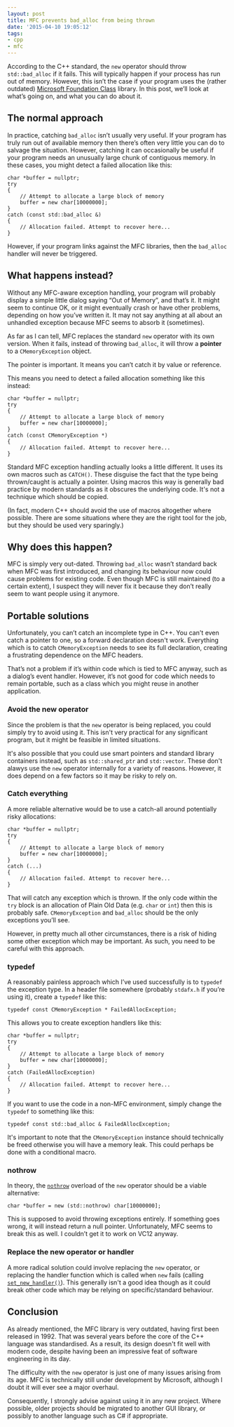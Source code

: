 ```yaml
---
layout: post
title: MFC prevents bad_alloc from being thrown
date: '2015-04-10 19:05:12'
tags:
- cpp
- mfc
---
```


According to the C++ standard, the `new` operator should throw `std::bad_alloc` if it fails. This will typically happen if your process has run out of memory. However, this isn’t the case if your program uses the (rather outdated) [Microsoft Foundation Class](https://docs.microsoft.com/en-us/cpp/mfc/mfc-desktop-applications) library. In this post, we’ll look at what’s going on, and what you can do about it.

## The normal approach

In practice, catching `bad_alloc` isn’t usually very useful. If your program has truly run out of available memory then there’s often very little you can do to salvage the situation. However, catching it can occasionally be useful if your program needs an unusually large chunk of contiguous memory. In these cases, you might detect a failed allocation like this:

    char *buffer = nullptr;
    try
    {
        // Attempt to allocate a large block of memory
        buffer = new char[10000000];
    }
    catch (const std::bad_alloc &)
    {
        // Allocation failed. Attempt to recover here...
    }

However, if your program links against the MFC libraries, then the `bad_alloc` handler will never be triggered.

## What happens instead?

Without any MFC-aware exception handling, your program will probably display a simple little dialog saying “Out of Memory”, and that’s it. It might seem to continue OK, or it might eventually crash or have other problems, depending on how you’ve written it. It may not say anything at all about an unhandled exception because MFC seems to absorb it (sometimes).

As far as I can tell, MFC replaces the standard `new` operator with its own version. When it fails, instead of throwing `bad_alloc`, it will throw a **pointer** to a `CMemoryException` object.

The pointer is important. It means you can’t catch it by value or reference.

This means you need to detect a failed allocation something like this instead:

    char *buffer = nullptr;
    try
    {
        // Attempt to allocate a large block of memory
        buffer = new char[10000000];
    }
    catch (const CMemoryException *)
    {
        // Allocation failed. Attempt to recover here...
    }

Standard MFC exception handling actually looks a little different. It uses its own macros such as `CATCH()`. These disguise the fact that the type being thrown/caught is actually a pointer. Using macros this way is generally bad practice by modern standards as it obscures the underlying code. It's not a technique which should be copied.

(In fact, modern C++ should avoid the use of macros altogether where possible. There are some situations where they are the right tool for the job, but they should be used very sparingly.)

## Why does this happen?

MFC is simply very out-dated. Throwing `bad_alloc` wasn’t standard back when MFC was first introduced, and changing its behaviour now could cause problems for existing code. Even though MFC is still maintained (to a certain extent), I suspect they will never fix it because they don’t really seem to want people using it anymore.

## Portable solutions

Unfortunately, you can’t catch an incomplete type in C++. You can't even catch a pointer to one, so a forward declaration doesn't work. Everything which is to catch `CMemoryException` needs to see its full declaration, creating a frustrating dependence on the MFC headers.

That’s not a problem if it’s within code which is tied to MFC anyway, such as a dialog’s event handler. However, it’s not good for code which needs to remain portable, such as a class which you might reuse in another application.

### Avoid the new operator

Since the problem is that the `new` operator is being replaced, you could simply try to avoid using it. This isn't very practical for any significant program, but it might be feasible in limited situations.

It's also possible that you could use smart pointers and standard library containers instead, such as `std::shared_ptr` and `std::vector`. These don't alawys use the `new` operator internally for a variety of reasons. However, it does depend on a few factors so it may be risky to rely on.

### Catch everything

A more reliable alternative would be to use a catch-all around potentially risky allocations:

    char *buffer = nullptr;
    try
    {
        // Attempt to allocate a large block of memory
        buffer = new char[10000000];
    }
    catch (...)
    {
        // Allocation failed. Attempt to recover here...
    }

That will catch any exception which is thrown. If the only code within the `try` block is an allocation of Plain Old Data (e.g. `char` or `int`) then this is probably safe. `CMemoryException` and `bad_alloc` should be the only exceptions you’ll see.

However, in pretty much all other circumstances, there is a risk of hiding some other exception which may be important. As such, you need to be careful with this approach.

### typedef

A reasonably painless approach which I’ve used successfully is to `typedef` the exception type. In a header file somewhere (probably `stdafx.h` if you’re using it), create a `typedef` like this:

    typedef const CMemoryException * FailedAllocException;

This allows you to create exception handlers like this:

    char *buffer = nullptr;
    try
    {
        // Attempt to allocate a large block of memory
        buffer = new char[10000000];
    }
    catch (FailedAllocException)
    {
        // Allocation failed. Attempt to recover here...
    }

If you want to use the code in a non-MFC environment, simply change the `typedef` to something like this:

    typedef const std::bad_alloc & FailedAllocException;

It's important to note that the `CMemoryException` instance should technically be freed otherwise you will have a memory leak. This could perhaps be done with a conditional macro.

### nothrow

In theory, the [`nothrow`](https://en.cppreference.com/w/cpp/memory/new/nothrow) overload of the `new` operator should be a viable alternative:

    char *buffer = new (std::nothrow) char[10000000];

This is supposed to avoid throwing exceptions entirely. If something goes wrong, it will instead return a null pointer. Unfortunately, MFC seems to break this as well. I couldn’t get it to work on VC12 anyway.

### Replace the new operator or handler

A more radical solution could involve replacing the `new` operator, or replacing the handler function which is called when `new` fails (calling [`set_new_handler()`](https://en.cppreference.com/w/cpp/memory/new/set_new_handler)). This generally isn't a good idea though as it could break other code which may be relying on specific/standard behaviour.

## Conclusion

As already mentioned, the MFC library is very outdated, having first been released in 1992. That was several years before the core of the C++ language was standardised. As a result, its design doesn't fit well with modern code, despite having been an impressive feat of software engineering in its day.

The difficulty with the `new` operator is just one of many issues arising from its age. MFC is technically still under development by Microsoft, although I doubt it will ever see a major overhaul.

Consequently, I strongly advise against using it in any new project. Where possible, older projects should be migrated to another GUI library, or possibly to another language such as C# if appropriate.

<!--kg-card-end: markdown-->